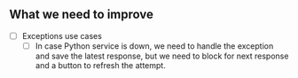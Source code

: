 ## What we need to improve

- [ ] Exceptions use cases
  - [ ] In case Python service is down, we need to handle the exception and save the latest response, but we need to block for next response and a button to refresh the attempt.